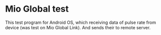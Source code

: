 # Mio Global test

This test program for Android OS, which receiving data of pulse rate from device (was test on Mio Global Link). And sends their to remote server.
